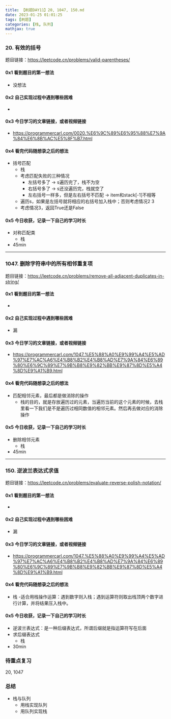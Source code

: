 ```yaml
---
title: 【刷题DAY11】20, 1047, 150.md
date: 2023-01-25 01:01:25
tags: [刷题] 
categories: [栈, 队列]
mathjax: true 
---
```


### 20. 有效的括号
题目链接：https://leetcode.cn/problems/valid-parentheses/

#### 0x1 看到题目的第一想法   
- 没想法

#### 0x2 自己实现过程中遇到哪些困难  
-  

#### 0x3 今日学习的文章链接，或者视频链接
- https://programmercarl.com/0020.%E6%9C%89%E6%95%88%E7%9A%84%E6%8B%AC%E5%8F%B7.html

#### 0x4 看完代码随想录之后的想法 
- 括号匹配
     - 栈
     - 考虑匹配失败的三种情况
          - 左括号多了   ->   s遍历完了，栈不为空
          - 右括号多了   ->   s还没遍历完，栈就空了
          - 左右括号一样多，但是左右括号不匹配      ->   item和stack[-1]不相等
     - 遍历s，如果是左括号就将相应的右括号加入栈中；否则考虑情况2 3
     - 考虑情况3，返回True还是False

#### 0x5 今日收获，记录一下自己的学习时长
- 对称匹配类
     - 栈
- 45min

--- 

### 1047. 删除字符串中的所有相邻重复项
题目链接：https://leetcode.cn/problems/remove-all-adjacent-duplicates-in-string/

#### 0x1 看到题目的第一想法   
- 

#### 0x2 自己实现过程中遇到哪些困难  
- 漏

#### 0x3 今日学习的文章链接，或者视频链接
- https://programmercarl.com/1047.%E5%88%A0%E9%99%A4%E5%AD%97%E7%AC%A6%E4%B8%B2%E4%B8%AD%E7%9A%84%E6%89%80%E6%9C%89%E7%9B%B8%E9%82%BB%E9%87%8D%E5%A4%8D%E9%A1%B9.html

#### 0x4 看完代码随想录之后的想法 
- 匹配相邻元素，最后都是做消除的操作
     - 栈的目的，就是存放遍历过的元素，当遍历当前的这个元素的时候，去栈里看一下我们是不是遍历过相同数值的相邻元素。然后再去做对应的消除操作

#### 0x5 今日收获，记录一下自己的学习时长
- 删除相邻元素
     - 栈
- 45min
--- 

### 150. 逆波兰表达式求值
题目链接：https://leetcode.cn/problems/evaluate-reverse-polish-notation/

#### 0x1 看到题目的第一想法   
- 

#### 0x2 自己实现过程中遇到哪些困难  
- 漏

#### 0x3 今日学习的文章链接，或者视频链接
- https://programmercarl.com/1047.%E5%88%A0%E9%99%A4%E5%AD%97%E7%AC%A6%E4%B8%B2%E4%B8%AD%E7%9A%84%E6%89%80%E6%9C%89%E7%9B%B8%E9%82%BB%E9%87%8D%E5%A4%8D%E9%A1%B9.html

#### 0x4 看完代码随想录之后的想法 
- 栈 
     -适合用栈操作运算：遇到数字则入栈；遇到运算符则取出栈顶两个数字进行计算，并将结果压入栈中。


#### 0x5 今日收获，记录一下自己的学习时长
- 逆波兰表达式：是一种后缀表达式，所谓后缀就是指运算符写在后面
- 求后缀表达式
     - 栈
- 30min

### 待重点复习   
20, 1047

### 总结   
- 栈与队列
     - 用栈实现队列
     - 用队列实现栈
